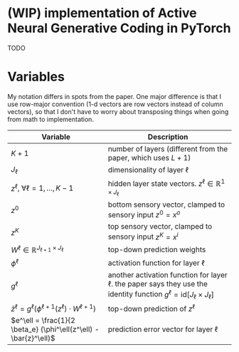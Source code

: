 # (WIP) implementation of Active Neural Generative Coding in PyTorch

TODO

# Variables

My notation differs in spots from the paper. One major difference is that I use row-major convention (1-d vectors are row vectors instead of column vectors), so that I don't have to worry about transposing things when going from math to implementation.


| Variable | Description |
| --- | --- |
| $K + 1$ | number of layers (different from the paper, which uses $L+1$) |
| $J_\ell$ | dimensionality of layer $\ell$ | 
| $z^\ell$, $\forall \ell = 1, \ldots, K-1$ | hidden layer state vectors. $z^\ell \in \mathbb{R}^{1 \times J_\ell}$ |
| $z^0$ | bottom sensory vector, clamped to sensory input $z^0 = x^o$ |
| $z^K$ | top sensory vector, clamped to sensory input $z^K = x^i$ |
| $W^{\ell} \in \mathbb{R}^{J_{\ell+1} \times J_{\ell}}$ | top-down prediction weights |
| $\phi^\ell$ | activation function for layer $\ell$ |
| $g^\ell$ | another activation function for layer $\ell$. the paper says they use the identity function $g^\ell = \text{id}[J_\ell \times J_\ell]$ |
| $\bar{z}^\ell = g^{\ell}(\phi^{\ell + 1}(z^{\ell}) \cdot W^{\ell + 1})$ | top-down prediction of $z^\ell$ | 
| $e^\ell = \frac{1}{2 \beta_e} (\phi^\ell(z^\ell) - \bar{z}^\ell)$ | prediction error vector for layer $\ell$ |